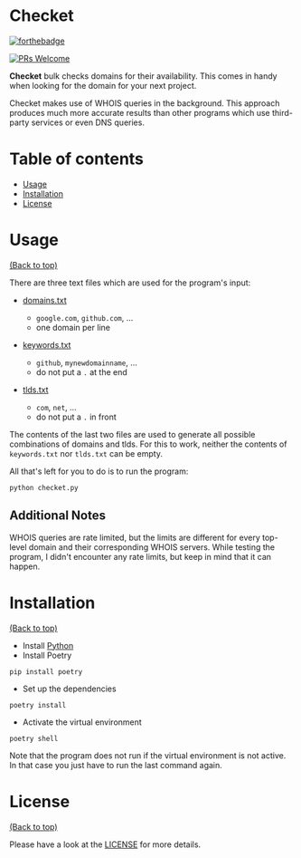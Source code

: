 # Checket

[![forthebadge](http://forthebadge.com/images/badges/made-with-python.svg)](http://forthebadge.com)

[![PRs Welcome](https://img.shields.io/badge/PRs-welcome-brightgreen.svg?style=shields)](http://makeapullrequest.com)

**Checket** bulk checks domains for their availability.
This comes in handy when looking for the domain for your next project.

Checket makes use of WHOIS queries in the background.
This approach produces much more accurate results than other programs
which use third-party services or even DNS queries.

# Table of contents

- [Usage](#usage)
- [Installation](#installation)
- [License](#license)

# Usage

[(Back to top)](#table-of-contents)

There are three text files which are used for the program's input:

- [domains.txt](domains.txt)

  - `google.com`, `github.com`, ...
  - one domain per line

- [keywords.txt](keywords.txt)

  - `github`, `mynewdomainname`, ...
  - do not put a `.` at the end

- [tlds.txt](tlds.txt)

  - `com`, `net`, ...
  - do not put a `.` in front

The contents of the last two files are used to generate all possible combinations of domains and tlds.
For this to work, neither the contents of `keywords.txt` nor `tlds.txt` can be empty.

All that's left for you to do is to run the program:

```
python checket.py
```

## Additional Notes

WHOIS queries are rate limited,
but the limits are different for every top-level domain and their corresponding WHOIS servers.
While testing the program, I didn't encounter any rate limits,
but keep in mind that it can happen.

# Installation

[(Back to top)](#table-of-contents)

- Install [Python](https://python.org)
- Install Poetry

```
pip install poetry
```

- Set up the dependencies

```
poetry install
```

- Activate the virtual environment

```
poetry shell
```

Note that the program does not run if the virtual environment is not active.
In that case you just have to run the last command again.

# License

[(Back to top)](#table-of-contents)

Please have a look at the [LICENSE](LICENSE) for more details.
